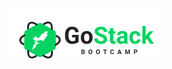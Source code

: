 <h1 align="center">
    <img alt="Go Stack logo" src="https://github.com/Arieviloo/bootcamp-gostack-hooks/blob/master/src/img/logo-gostack.png" />
    <br>
</h1>
